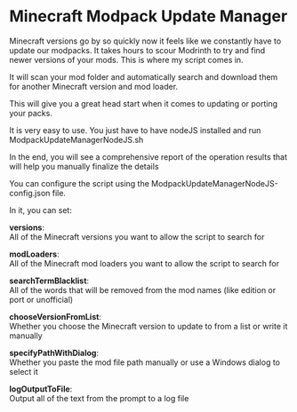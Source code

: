 # Minecraft Modpack Update Manager

Minecraft versions go by so quickly now it feels like we constantly have to update our modpacks.
It takes hours to scour Modrinth to try and find newer versions of your mods.
This is where my script comes in.

It will scan your mod folder and automatically search and download them for another Minecraft version and mod loader.

This will give you a great head start when it comes to updating or porting your packs.

It is very easy to use.
You just have to have nodeJS installed and run ModpackUpdateManagerNodeJS.sh

In the end, you will see a comprehensive report of the operation results that will help you manually finalize the details

You can configure the script using the ModpackUpdateManagerNodeJS-config.json file.

In it, you can set:

**versions**: 				
All of the Minecraft versions you want to allow the script to search for

**modLoaders**: 			
All of the Minecraft mod loaders you want to allow the script to search for

**searchTermBlacklist**: 	
All of the words that will be removed from the mod names (like edition or port or unofficial)

**chooseVersionFromList**: 	
Whether you choose the Minecraft version to update to from a list or write it manually

**specifyPathWithDialog**: 	
Whether you paste the mod file path manually or use a Windows dialog to select it

**logOutputToFile**:		
Output all of the text from the prompt to a log file